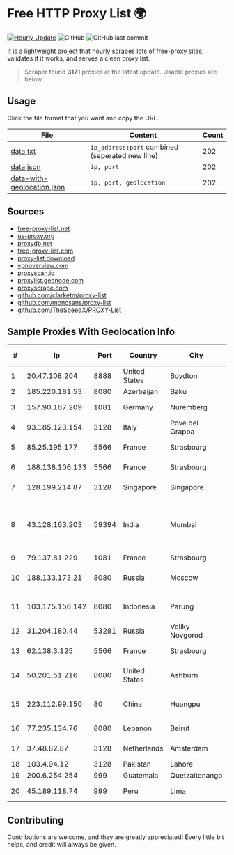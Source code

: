 
# Free HTTP Proxy List 🌍

[![Hourly Update](https://github.com/mertguvencli/http-proxy-list/actions/workflows/main.yml/badge.svg?branch=main)](https://github.com/mertguvencli/http-proxy-list/actions/workflows/main.yml)
![GitHub](https://img.shields.io/github/license/mertguvencli/http-proxy-list)
![GitHub last commit](https://img.shields.io/github/last-commit/mertguvencli/http-proxy-list)

It is a lightweight project that hourly scrapes lots of free-proxy sites, validates if it works, and serves a clean proxy list.


> Scraper found **3171** proxies at the latest update. Usable proxies are below.

## Usage

Click the file format that you want and copy the URL.


|File|Content|Count|
|----|-------|-----|
|[data.txt](https://raw.githubusercontent.com/mertguvencli/http-proxy-list/main/proxy-list/data.txt)|`ip_address:port` combined (seperated new line)|202|
|[data.json](https://raw.githubusercontent.com/mertguvencli/http-proxy-list/main/proxy-list/data.json)|`ip, port`|202|
|[data-with-geolocation.json](https://raw.githubusercontent.com/mertguvencli/http-proxy-list/main/proxy-list/data-with-geolocation.json)|`ip, port, geolocation`|202|

## Sources

* [free-proxy-list.net](https://free-proxy-list.net)
* [us-proxy.org](https://www.us-proxy.org)
* [proxydb.net](http://proxydb.net)
* [free-proxy-list.com](https://free-proxy-list.com/?page=&port=&type%5B%5D=http&type%5B%5D=https&up_time=0&search=Search)
* [proxy-list.download](https://www.proxy-list.download/HTTP)
* [vpnoverview.com](https://vpnoverview.com/privacy/anonymous-browsing/free-proxy-servers)
* [proxyscan.io](https://www.proxyscan.io)
* [proxylist.geonode.com](https://proxylist.geonode.com/api/proxy-list?limit=300&page=1&sort_by=lastChecked&sort_type=desc&protocols=http,https)
* [proxyscrape.com](https://api.proxyscrape.com/v2/?request=displayproxies&protocol=http&timeout=10000&country=all&ssl=all&anonymity=all)
* [github.com/clarketm/proxy-list](https://raw.githubusercontent.com/clarketm/proxy-list/master/proxy-list-raw.txt)
* [github.com/monosans/proxy-list](https://raw.githubusercontent.com/monosans/proxy-list/main/proxies/http.txt)
* [github.com/TheSpeedX/PROXY-List](https://raw.githubusercontent.com/TheSpeedX/PROXY-List/master/http.txt)


## Sample Proxies With Geolocation Info

|#|Ip|Port|Country|City|Internet Service Provider|
|-|--|----|-------|----|-------------------------|
|1|20.47.108.204|8888|United States|Boydton|Microsoft Corporation|
|2|185.220.181.53|8080|Azerbaijan|Baku|NetPoint LLC|
|3|157.90.167.209|1081|Germany|Nuremberg|Hetzner Online GmbH|
|4|93.185.123.154|3128|Italy|Pove del Grappa|Omegacom S.R.L.S.|
|5|85.25.195.177|5566|France|Strasbourg|Host Europe GmbH|
|6|188.138.106.133|5566|France|Strasbourg|Host Europe GmbH|
|7|128.199.214.87|3128|Singapore|Singapore|DigitalOcean, LLC|
|8|43.128.163.203|59394|India|Mumbai|Shenzhen Tencent Computer Systems Company Limited|
|9|79.137.81.229|1081|France|Strasbourg|OVH SAS|
|10|188.133.173.21|8080|Russia|Moscow|JSC "ER-Telecom Holding"|
|11|103.175.156.142|8080|Indonesia|Parung|PT Myarsyila Indonesia Interkoneksi|
|12|31.204.180.44|53281|Russia|Veliky Novgorod|Ltd "Maxima"|
|13|62.138.3.125|5566|France|Strasbourg|Host Europe GmbH|
|14|50.201.51.216|8080|United States|Ashburn|Comcast Cable Communications, LLC|
|15|223.112.99.150|80|China|Huangpu|China Mobile communications corporation|
|16|77.235.134.76|8080|Lebanon|Beirut|BroadBand Plus Corporate Plan B|
|17|37.48.82.87|3128|Netherlands|Amsterdam|LeaseWeb Netherlands B.V.|
|18|103.4.94.12|3128|Pakistan|Lahore|HEC|
|19|200.6.254.254|999|Guatemala|Quetzaltenango|Telgua|
|20|45.189.118.74|999|Peru|Lima|Fiber Digital S.R.L|



## Contributing

Contributions are welcome, and they are greatly appreciated! Every
little bit helps, and credit will always be given.

